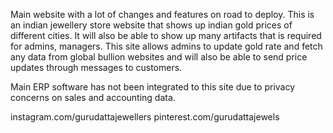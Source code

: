 Main website with a lot of changes and features on road to deploy. 
This is an indian jewellery store website that shows up indian gold prices of different cities. 
It will also be able to show up many artifacts that is required for admins, managers. 
This site allows admins to update gold rate and fetch any data from global bullion websites and will also be able to send price updates through messages to customers. 

Main ERP software has not been integrated to this site due to privacy concerns on sales and accounting data.

instagram.com/gurudattajewellers
pinterest.com/gurudattajewels
